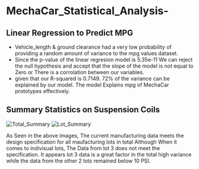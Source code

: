 # MechaCar_Statistical_Analysis-
## Linear Regression to Predict MPG
- Vehicle_length & ground clearance had a very low probability of providing a random amount of variance to the mpg values dataset.
- Since the p-value of the linear regresion model is 5.35e-11 We can reject the null hypothesis and accept that the slope of the model is not equal to Zero or There is a corrolation between our variables.
- given that our R-squared is 0.7149. 72% of the variance can be explained by our model. The model Explains mpg of MechaCar prototypes effectively.

## Summary Statistics on Suspension Coils
![Total_Summary](https://github.com/Donik22/MechaCar_Statistical_Analysis-/blob/main/images/Total_Summary.PNG)
![Lot_Summary](https://github.com/Donik22/MechaCar_Statistical_Analysis-/blob/main/images/Lot_Summary.PNG)

As Seen in the above images, The current manufacturing data meets the design specification for all maufacturing lots in total Although When it comes to indivisual lots, The Data from lot 3 does not meet the specification. It appears lot 3 data is a great factor in the total high variance while the data from the other 2 lots remained below 10 PSI.



